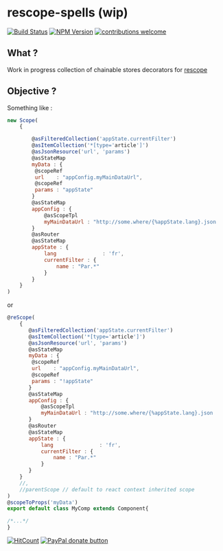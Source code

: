 # rescope-spells (wip)

[![Build Status](https://travis-ci.org/CaipiLabs/rescope-spells.svg?branch=master)](https://travis-ci.org/CaipiLabs/rescope-spells)
[![NPM Version](https://badge.fury.io/js/rescope-spells.svg?style=flat)](https://npmjs.org/package/rescope-spells)
[![contributions welcome](https://img.shields.io/badge/contributions-welcome-brightgreen.svg?style=flat)](#)


## What ?

Work in progress collection of chainable stores decorators for [rescope](https://github.com/CaipiLabs/ReScope)

## Objective ?

Something like :

```jsx
new Scope(
    {

        @asFilteredCollection('appState.currentFilter')
        @asItemCollection('*[type='article']')
        @asJsonResource('url', 'params')
        @asStateMap
        myData : {
         @scopeRef
         url    : "appConfig.myMainDataUrl",
         @scopeRef
         params : "appState"
        }
        @asStateMap
        appConfig : {
            @asScopeTpl
            myMainDataUrl : "http://some.where/{%appState.lang}.json
        }
        @asRouter
        @asStateMap
        appState : {
            lang               : 'fr',
            currentFilter : {
                name : "Par.*"
            }
        }
    }
)

```

or

```jsx
@reScope(
    {
       @asFilteredCollection('appState.currentFilter')
       @asItemCollection('*[type='article']')
       @asJsonResource('url', 'params')
       @asStateMap
       myData : {
        @scopeRef
        url    : "appConfig.myMainDataUrl",
        @scopeRef
        params : "!appState"
       }
       @asStateMap
       appConfig : {
           @asScopeTpl
           myMainDataUrl : "http://some.where/{%appState.lang}.json
       }
       @asRouter
       @asStateMap
       appState : {
           lang               : 'fr',
           currentFilter : {
               name : "Par.*"
           }
       }
    }
    //,
    //parentScope // default to react context inherited scope
)
@scopeToProps('myData')
export default class MyComp extends Component{

/*...*/
}
```

[![HitCount](http://hits.dwyl.io/caipilabs/Caipilabs/rescope-spells.svg)](http://hits.dwyl.io/caipilabs/Caipilabs/rescope-spells)
<span class="badge-paypal"><a href="https://www.paypal.com/cgi-bin/webscr?cmd=_s-xclick&hosted_button_id=VWKR3TWQ2U2AC" title="Donate to this project using Paypal"><img src="https://img.shields.io/badge/paypal-donate-yellow.svg" alt="PayPal donate button" /></a></span>

